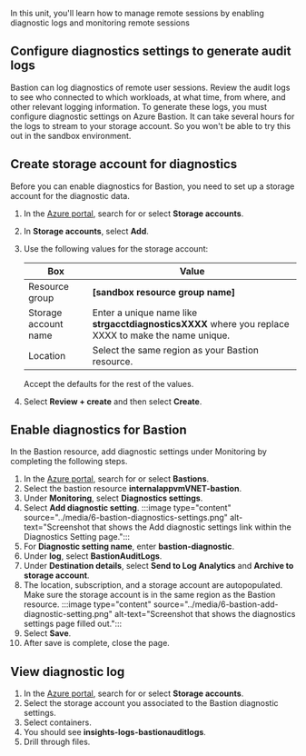 
In this unit, you'll learn how to manage remote sessions by enabling diagnostic logs and monitoring remote sessions

## Configure diagnostics settings to generate audit logs
 
Bastion can log diagnostics of remote user sessions. Review the audit logs to see who  connected to which workloads, at what time, from where, and other relevant logging information. To generate these logs, you must configure diagnostic settings on Azure Bastion. It can take several hours for the logs to stream to your storage account. So you won't be able to try this out in the sandbox environment. 



## Create storage account for diagnostics

Before you can enable diagnostics for Bastion, you need to set up a storage account for the diagnostic data.

1. In the [Azure portal](https://portal.azure.com/learn.docs.microsoft.com?azure-portal=true), search for or select **Storage accounts**.
1. In **Storage accounts**, select **Add**.
1. Use the following values for the storage account:
   
   |Box |Value  |
   |---------|---------|
   |Resource group | **<rgn>[sandbox resource group name]</rgn>**        |
   |Storage account name   | Enter a unique name  like **strgacctdiagnosticsXXXX** where you replace XXXX to make the name unique.     |
   |Location|Select the same region as your Bastion resource.|

   Accept the defaults for the rest of the values.

1. Select **Review + create** and then select **Create**.

## Enable diagnostics for Bastion

In the Bastion resource, add diagnostic settings under Monitoring by completing the following steps.

1. In the [Azure portal](https://portal.azure.com/learn.docs.microsoft.com?azure-portal=true), search for or select **Bastions**.
1. Select the bastion resource **internalappvmVNET-bastion**.
1. Under **Monitoring**, select **Diagnostics settings**.
1. Select **Add diagnostic setting**.
   :::image type="content" source="../media/6-bastion-diagnostics-settings.png" alt-text="Screenshot that shows the Add diagnostic settings link within the Diagnostics Setting page.":::
1. For **Diagnostic setting name**, enter **bastion-diagnostic**. 
1. Under **log**, select **BastionAuditLogs**.
1. Under **Destination details**, select **Send to Log Analytics** and **Archive to storage account**. 
1. The location, subscription, and a storage account are autopopulated. Make sure the storage account is in the same region as the Bastion resource. 
   <!--(Need to create storage acct for this step?)-->
   :::image type="content" source="../media/6-bastion-add-diagnostic-setting.png" alt-text="Screenshot that shows the  diagnostics settings page filled out.":::
1. Select **Save**.
1. After save is complete, close the page.

## View diagnostic log
<!--Might need to pull this - guessing it might take days to generate-->
1. In the [Azure portal](https://portal.azure.com/learn.docs.microsoft.com?azure-portal=true), search for or select **Storage accounts**.
1. Select the storage account you associated to the Bastion diagnostic settings. 
1. Select containers.
1. You should see **insights-logs-bastionauditlogs**.
1. Drill through files.
<!--(Give specific scenario to look for.)

When are these files generated?)-->